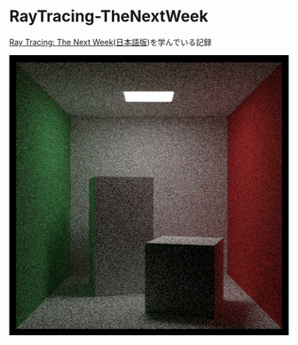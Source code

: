 # RayTracing-TheNextWeek
[Ray Tracing: The Next Week](https://raytracing.github.io/books/RayTracingTheNextWeek.html)([日本語版](https://inzkyk.xyz/ray_tracing_in_one_weekend/))を学んでいる記録

![](image.png)
